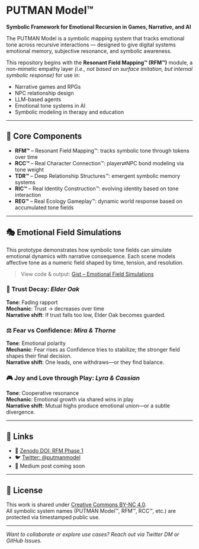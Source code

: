# PUTMAN Model™

**Symbolic Framework for Emotional Recursion in Games, Narrative, and AI**

The PUTMAN Model is a symbolic mapping system that tracks emotional tone across recursive interactions — designed to give digital systems emotional memory, subjective resonance, and symbolic awareness.

This repository begins with the **Resonant Field Mapping™ (RFM™)** module, a non-mimetic empathy layer *(i.e., not based on surface imitation, but internal symbolic response)* for use in:
- Narrative games and RPGs  
- NPC relationship design  
- LLM-based agents  
- Emotional tone systems in AI  
- Symbolic modeling in therapy and education

---

## 🧠 Core Components

- **RFM™** – Resonant Field Mapping™: tracks symbolic tone through tokens over time  
- **RCC™** – Real Character Connection™: player⇄NPC bond modeling via tone weight  
- **TDR™** – Deep Relationship Structures™: emergent symbolic memory systems  
- **RIC™** – Real Identity Construction™: evolving identity based on tone interaction  
- **REG™** – Real Ecology Gameplay™: dynamic world response based on accumulated tone fields  

---

## 🎭 Emotional Field Simulations

This prototype demonstrates how symbolic tone fields can simulate emotional dynamics with narrative consequence. Each scene models affective tone as a numeric field shaped by time, tension, and resolution.

> View code & output: [Gist – Emotional Field Simulations](https://gist.github.com/putmanmodel/6bc850088ee008fce4f3590649f9fe6d)

### 🌿 Trust Decay: *Elder Oak*
**Tone**: Fading rapport  
**Mechanic**: Trust → decreases over time  
**Narrative shift**: If trust falls too low, Elder Oak becomes guarded.

### ⚖️ Fear vs Confidence: *Mira & Thorne*  
**Tone**: Emotional polarity  
**Mechanic**: Fear rises as Confidence tries to stabilize; the stronger field shapes their final decision.  
**Narrative shift**: One leads, one withdraws—or they find balance.

### 🎮 Joy and Love through Play: *Lyra & Cassian*  
**Tone**: Cooperative resonance  
**Mechanic**: Emotional growth via shared wins in play  
**Narrative shift**: Mutual highs produce emotional union—or a subtle divergence.

---

## 🔗 Links

- 🔬 [Zenodo DOI: RFM Phase 1](https://doi.org/10.5281/zenodo.15701019)  
- 🐦 [Twitter: @putmanmodel](https://twitter.com/putmanmodel)  
- 🌱 Medium post coming soon  

---

## 📜 License

This work is shared under [Creative Commons BY-NC 4.0](https://creativecommons.org/licenses/by-nc/4.0/).  
All symbolic system names (PUTMAN Model™, RFM™, RCC™, etc.) are protected via timestamped public use.

---

*Want to collaborate or explore use cases? Reach out via Twitter DM or GitHub Issues.*

